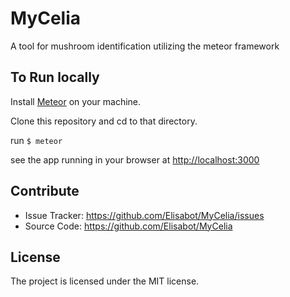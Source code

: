 MyCelia
========

A tool for mushroom identification utilizing the meteor framework

To Run locally
----------

Install [Meteor](https://www.meteor.com/install) on your machine.

Clone this repository and cd to that directory.

run `$ meteor` 

see the app running in your browser at [http://localhost:3000](http://localhost:3000)

Contribute
----------

- Issue Tracker: https://github.com/Elisabot/MyCelia/issues
- Source Code: https://github.com/Elisabot/MyCelia

License
-------

The project is licensed under the MIT license.
